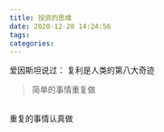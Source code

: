 ```yaml
---
title: 投资的思维
date: 2020-12-28 14:24:56
tags:
categories:
---
```


爱因斯坦说过： 复利是人类的第八大奇迹

> 简单的事情重复做 
<br>
重复的事情认真做
